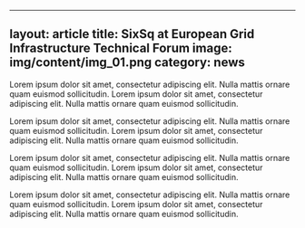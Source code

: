 
---
layout: article
title: SixSq at European Grid Infrastructure Technical Forum
image: img/content/img_01.png
category: news
---

Lorem ipsum dolor sit amet, consectetur adipiscing elit. Nulla mattis
ornare quam euismod sollicitudin. Lorem ipsum dolor sit amet,
consectetur adipiscing elit. Nulla mattis ornare quam euismod
sollicitudin.

Lorem ipsum dolor sit amet, consectetur adipiscing elit. Nulla mattis
ornare quam euismod sollicitudin. Lorem ipsum dolor sit amet,
consectetur adipiscing elit. Nulla mattis ornare quam euismod
sollicitudin.

Lorem ipsum dolor sit amet, consectetur adipiscing elit. Nulla mattis
ornare quam euismod sollicitudin. Lorem ipsum dolor sit amet,
consectetur adipiscing elit. Nulla mattis ornare quam euismod
sollicitudin.

Lorem ipsum dolor sit amet, consectetur adipiscing elit. Nulla mattis
ornare quam euismod sollicitudin. Lorem ipsum dolor sit amet,
consectetur adipiscing elit. Nulla mattis ornare quam euismod
sollicitudin.
